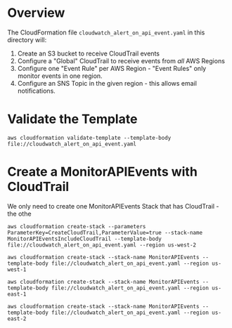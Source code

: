 # Overview
The CloudFormation file `cloudwatch_alert_on_api_event.yaml` in this directory will:

1. Create an S3 bucket to receive CloudTrail events
2. Configure a "Global" CloudTrail to receive events from _all_ AWS Regions
3. Configure one "Event Rule" per AWS Region - "Event Rules" only monitor events in one region.
4. Configure an SNS Topic in the given region - this allows email notifications.

# Validate the Template

`aws cloudformation validate-template --template-body file://cloudwatch_alert_on_api_event.yaml`

# Create a MonitorAPIEvents with CloudTrail

We only need to create one MonitorAPIEvents Stack that has CloudTrail - the othe

`aws cloudformation create-stack --parameters ParameterKey=CreateCloudTrail,ParameterValue=true --stack-name MonitorAPIEventsIncludeCloudTrail --template-body file://cloudwatch_alert_on_api_event.yaml --region us-west-2`

`aws cloudformation create-stack --stack-name MonitorAPIEvents --template-body file://cloudwatch_alert_on_api_event.yaml --region us-west-1`

`aws cloudformation create-stack --stack-name MonitorAPIEvents --template-body file://cloudwatch_alert_on_api_event.yaml --region us-east-1`

`aws cloudformation create-stack --stack-name MonitorAPIEvents --template-body file://cloudwatch_alert_on_api_event.yaml --region us-east-2`
